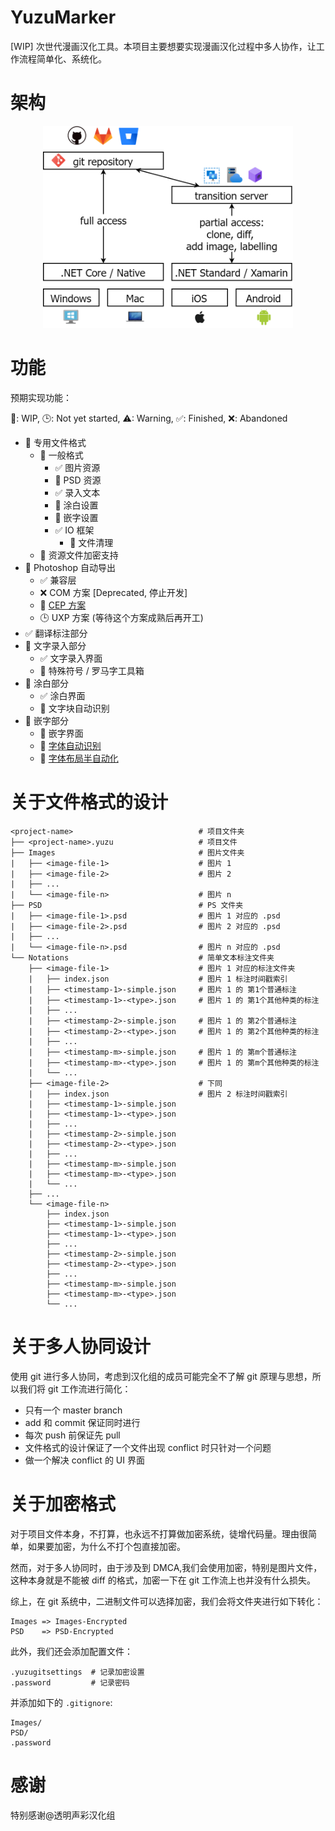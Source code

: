 # YuzuMarker

[WIP] 次世代漫画汉化工具。本项目主要想要实现漫画汉化过程中多人协作，让工作流程简单化、系统化。

# 架构

<div align="center">
	<img src="./assets/framework.png" width=400>
</div>

# 功能

预期实现功能：

🚧: WIP, 🕒: Not yet started, ⚠: Warning, ✅: Finished, ❌: Abandoned

* 🚧 专用文件格式
  * 🚧 一般格式
    * ✅ 图片资源
    * 🚧 PSD 资源
    * ✅ 录入文本
    * 🚧 涂白设置
    * 🚧 嵌字设置
    * ✅ IO 框架
      * 🚧 文件清理
  * 🚧 资源文件加密支持
* 🚧 Photoshop 自动导出
  * ✅ 兼容层
  * ❌  COM 方案 [Deprecated, 停止开发]
  * 🚧 [CEP 方案](https://github.com/JeffersonQin/YuzuMarker.Photoshop)
  * 🕒 UXP 方案 (等待这个方案成熟后再开工)
* ✅ 翻译标注部分
* 🚧 文字录入部分
  * ✅ 文字录入界面
  * 🚧 特殊符号 / 罗马字工具箱
* 🚧 涂白部分
  * ✅ 涂白界面
  * 🚧 文字块自动识别
* 🚧 嵌字部分
  * 🚧 嵌字界面
  * 🚧 [字体自动识别](https://github.com/JeffersonQin/YuzuMarker.FontDetection)
  * 🚧 [字体布局半自动化](https://github.com/JeffersonQin/YuzuMarker.TextAutoLayout)

# 关于文件格式的设计

```
<project-name>                            # 项目文件夹
├── <project-name>.yuzu                   # 项目文件
├── Images                                # 图片文件夹
|   ├── <image-file-1>                    # 图片 1
|   ├── <image-file-2>                    # 图片 2
|   ├── ...
|   └── <image-file-n>                    # 图片 n
├── PSD                                   # PS 文件夹
|   ├── <image-file-1>.psd                # 图片 1 对应的 .psd
|   ├── <image-file-2>.psd                # 图片 2 对应的 .psd
|   ├── ...
|   └── <image-file-n>.psd                # 图片 n 对应的 .psd
└── Notations                             # 简单文本标注文件夹
    ├── <image-file-1>                    # 图片 1 对应的标注文件夹
    |   ├── index.json                    # 图片 1 标注时间戳索引
    |   ├── <timestamp-1>-simple.json     # 图片 1 的 第1个普通标注
    |   ├── <timestamp-1>-<type>.json     # 图片 1 的 第1个其他种类的标注
    |   ├── ...
    |   ├── <timestamp-2>-simple.json     # 图片 1 的 第2个普通标注
    |   ├── <timestamp-2>-<type>.json     # 图片 1 的 第2个其他种类的标注
    |   ├── ...
    |   ├── <timestamp-m>-simple.json     # 图片 1 的 第m个普通标注
    |   ├── <timestamp-m>-<type>.json     # 图片 1 的 第m个其他种类的标注
    |   └── ...
    ├── <image-file-2>                    # 下同
    |   ├── index.json                    # 图片 2 标注时间戳索引
    |   ├── <timestamp-1>-simple.json
    |   ├── <timestamp-1>-<type>.json
    |   ├── ...
    |   ├── <timestamp-2>-simple.json
    |   ├── <timestamp-2>-<type>.json
    |   ├── ...
    |   ├── <timestamp-m>-simple.json
    |   ├── <timestamp-m>-<type>.json
    |   └── ...
    ├── ...
    └── <image-file-n>
        ├── index.json
        ├── <timestamp-1>-simple.json
        ├── <timestamp-1>-<type>.json
        ├── ...
        ├── <timestamp-2>-simple.json
        ├── <timestamp-2>-<type>.json
        ├── ...
        ├── <timestamp-m>-simple.json
        ├── <timestamp-m>-<type>.json
        └── ...
```

# 关于多人协同设计

使用 git 进行多人协同，考虑到汉化组的成员可能完全不了解 git 原理与思想，所以我们将 git 工作流进行简化：
* 只有一个 master branch
* add 和 commit 保证同时进行
* 每次 push 前保证先 pull
* 文件格式的设计保证了一个文件出现 conflict 时只针对一个问题
* 做一个解决 conflict 的 UI 界面

# 关于加密格式

对于项目文件本身，不打算，也永远不打算做加密系统，徒增代码量。理由很简单，如果要加密，为什么不打个包直接加密。

然而，对于多人协同时，由于涉及到 DMCA,我们会使用加密，特别是图片文件，这种本身就是不能被 diff 的格式，加密一下在 git 工作流上也并没有什么损失。

综上，在 git 系统中，二进制文件可以选择加密，我们会将文件夹进行如下转化：

```
Images => Images-Encrypted
PSD    => PSD-Encrypted
```

此外，我们还会添加配置文件：

```
.yuzugitsettings  # 记录加密设置
.password         # 记录密码
```

并添加如下的 `.gitignore`:

```
Images/
PSD/
.password
```

# 感谢

特别感谢@透明声彩汉化组
